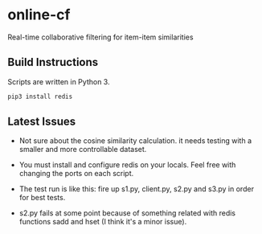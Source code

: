 # online-cf
Real-time collaborative filtering for item-item similarities

## Build Instructions 

Scripts are written in Python 3.

```sh
pip3 install redis
```

## Latest Issues

 - Not sure about the cosine similarity calculation. it needs testing with a smaller and more controllable dataset.

 - You must install and configure redis on your locals. Feel free with changing the ports on each script.

 - The test run is like this: fire up s1.py, client.py, s2.py and s3.py in order for best tests.

 - s2.py fails at some point because of something related with redis functions sadd and hset (I think it's a minor issue).

